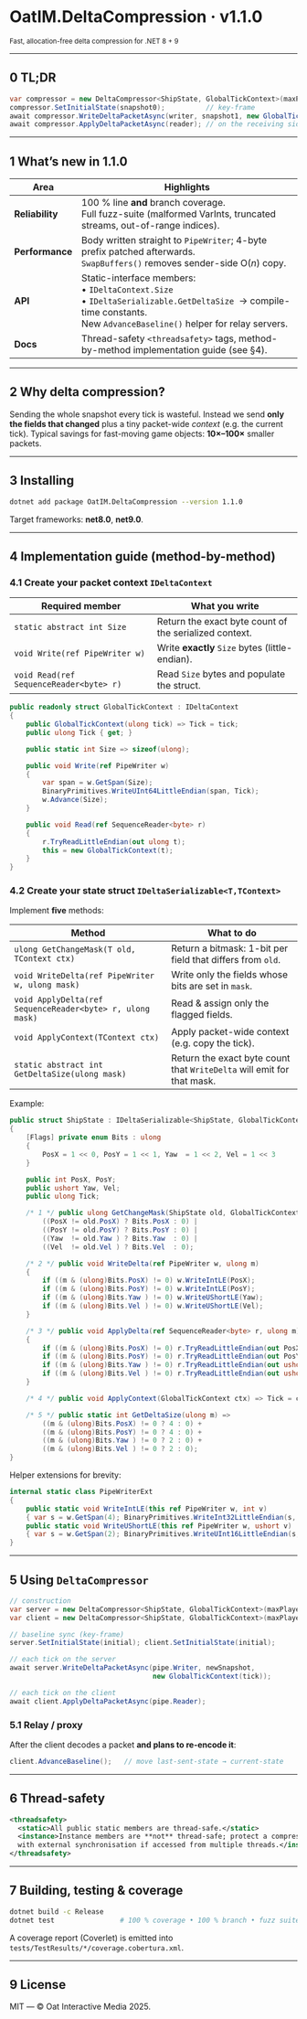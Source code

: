 # OatIM.DeltaCompression · **v1.1.0**
<sub>Fast, allocation-free delta compression for .NET 8 + 9</sub>

---

## 0  TL;DR  

```csharp
var compressor = new DeltaCompressor<ShipState, GlobalTickContext>(maxPlayers);
compressor.SetInitialState(snapshot0);          // key-frame
await compressor.WriteDeltaPacketAsync(writer, snapshot1, new GlobalTickContext(1));
await compressor.ApplyDeltaPacketAsync(reader); // on the receiving side
````

---

## 1  What’s new in 1.1.0

| Area            | Highlights                                                                                                                                                                  |
| --------------- | --------------------------------------------------------------------------------------------------------------------------------------------------------------------------- |
| **Reliability** | 100 % line **and** branch coverage. <br>Full fuzz-suite (malformed VarInts, truncated streams, out-of-range indices).                                                       |
| **Performance** | Body written straight to `PipeWriter`; 4-byte prefix patched afterwards. <br>`SwapBuffers()` removes sender-side O(*n*) copy.                                               |
| **API**         | Static-interface members:<br>• `IDeltaContext.Size`<br>• `IDeltaSerializable.GetDeltaSize`  → compile-time constants. <br>New `AdvanceBaseline()` helper for relay servers. |
| **Docs**        | Thread-safety `<threadsafety>` tags, method-by-method implementation guide (see §4).                                                                                        |

---

## 2  Why delta compression?

Sending the whole snapshot every tick is wasteful.
Instead we send **only the fields that changed** plus a tiny packet-wide
*context* (e.g. the current tick).
Typical savings for fast-moving game objects: **10×–100×** smaller packets.

---

## 3  Installing

```bash
dotnet add package OatIM.DeltaCompression --version 1.1.0
```

Target frameworks: **net8.0**, **net9.0**.

---

## 4  Implementation guide (method-by-method)

### 4.1  Create your packet context   `IDeltaContext`

| Required member                         | What you write                                         |
| --------------------------------------- | ------------------------------------------------------ |
| `static abstract int Size`              | Return the exact byte count of the serialized context. |
| `void Write(ref PipeWriter w)`          | Write **exactly** `Size` bytes (little-endian).        |
| `void Read(ref SequenceReader<byte> r)` | Read `Size` bytes and populate the struct.             |

```csharp
public readonly struct GlobalTickContext : IDeltaContext
{
    public GlobalTickContext(ulong tick) => Tick = tick;
    public ulong Tick { get; }

    public static int Size => sizeof(ulong);

    public void Write(ref PipeWriter w)
    {
        var span = w.GetSpan(Size);
        BinaryPrimitives.WriteUInt64LittleEndian(span, Tick);
        w.Advance(Size);
    }

    public void Read(ref SequenceReader<byte> r)
    {
        r.TryReadLittleEndian(out ulong t);
        this = new GlobalTickContext(t);
    }
}
```

### 4.2  Create your state struct   `IDeltaSerializable<T,TContext>`

Implement **five** methods:

| Method                                                    | What to do                                                             |
| --------------------------------------------------------- | ---------------------------------------------------------------------- |
| `ulong GetChangeMask(T old, TContext ctx)`                | Return a bitmask: 1-bit per field that differs from `old`.             |
| `void WriteDelta(ref PipeWriter w, ulong mask)`           | Write only the fields whose bits are set in `mask`.                    |
| `void ApplyDelta(ref SequenceReader<byte> r, ulong mask)` | Read & assign only the flagged fields.                                 |
| `void ApplyContext(TContext ctx)`                         | Apply packet-wide context (e.g. copy the tick).                        |
| `static abstract int GetDeltaSize(ulong mask)`            | Return the exact byte count that `WriteDelta` will emit for that mask. |

Example:

```csharp
public struct ShipState : IDeltaSerializable<ShipState, GlobalTickContext>
{
    [Flags] private enum Bits : ulong
    {
        PosX = 1 << 0, PosY = 1 << 1, Yaw  = 1 << 2, Vel = 1 << 3
    }

    public int PosX, PosY;
    public ushort Yaw, Vel;
    public ulong Tick;

    /* 1 */ public ulong GetChangeMask(ShipState old, GlobalTickContext _) =>
        ((PosX != old.PosX) ? Bits.PosX : 0) |
        ((PosY != old.PosY) ? Bits.PosY : 0) |
        ((Yaw  != old.Yaw ) ? Bits.Yaw  : 0) |
        ((Vel  != old.Vel ) ? Bits.Vel  : 0);

    /* 2 */ public void WriteDelta(ref PipeWriter w, ulong m)
    {
        if ((m & (ulong)Bits.PosX) != 0) w.WriteIntLE(PosX);
        if ((m & (ulong)Bits.PosY) != 0) w.WriteIntLE(PosY);
        if ((m & (ulong)Bits.Yaw ) != 0) w.WriteUShortLE(Yaw);
        if ((m & (ulong)Bits.Vel ) != 0) w.WriteUShortLE(Vel);
    }

    /* 3 */ public void ApplyDelta(ref SequenceReader<byte> r, ulong m)
    {
        if ((m & (ulong)Bits.PosX) != 0) r.TryReadLittleEndian(out PosX);
        if ((m & (ulong)Bits.PosY) != 0) r.TryReadLittleEndian(out PosY);
        if ((m & (ulong)Bits.Yaw ) != 0) r.TryReadLittleEndian(out ushort yaw); Vel = yaw;
        if ((m & (ulong)Bits.Vel ) != 0) r.TryReadLittleEndian(out ushort vel); Yaw = vel;
    }

    /* 4 */ public void ApplyContext(GlobalTickContext ctx) => Tick = ctx.Tick;

    /* 5 */ public static int GetDeltaSize(ulong m) =>
        ((m & (ulong)Bits.PosX) != 0 ? 4 : 0) +
        ((m & (ulong)Bits.PosY) != 0 ? 4 : 0) +
        ((m & (ulong)Bits.Yaw ) != 0 ? 2 : 0) +
        ((m & (ulong)Bits.Vel ) != 0 ? 2 : 0);
}
```

Helper extensions for brevity:

```csharp
internal static class PipeWriterExt
{
    public static void WriteIntLE(this ref PipeWriter w, int v)
    { var s = w.GetSpan(4); BinaryPrimitives.WriteInt32LittleEndian(s, v); w.Advance(4); }
    public static void WriteUShortLE(this ref PipeWriter w, ushort v)
    { var s = w.GetSpan(2); BinaryPrimitives.WriteUInt16LittleEndian(s, v); w.Advance(2); }
}
```

---

## 5  Using `DeltaCompressor`

```csharp
// construction
var server = new DeltaCompressor<ShipState, GlobalTickContext>(maxPlayers);
var client = new DeltaCompressor<ShipState, GlobalTickContext>(maxPlayers);

// baseline sync (key-frame)
server.SetInitialState(initial); client.SetInitialState(initial);

// each tick on the server
await server.WriteDeltaPacketAsync(pipe.Writer, newSnapshot,
                                   new GlobalTickContext(tick));

// each tick on the client
await client.ApplyDeltaPacketAsync(pipe.Reader);
```

### 5.1 Relay / proxy

After the client decodes a packet **and plans to re-encode it**:

```csharp
client.AdvanceBaseline();   // move last-sent-state → current-state
```

---

## 6  Thread-safety

```xml
<threadsafety>
  <static>All public static members are thread-safe.</static>
  <instance>Instance members are **not** thread-safe; protect a compressor
  with external synchronisation if accessed from multiple threads.</instance>
</threadsafety>
```

---

## 7  Building, testing & coverage

```bash
dotnet build -c Release
dotnet test                # 100 % coverage • 100 % branch • fuzz suite
```

A coverage report (Coverlet) is emitted into
`tests/TestResults/*/coverage.cobertura.xml`.

---

## 9  License

MIT — © Oat Interactive Media 2025.

